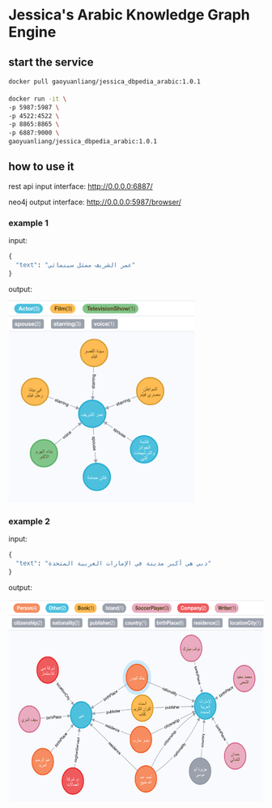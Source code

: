 # Jessica's Arabic Knowledge Graph Engine

## start the service

```bash
docker pull gaoyuanliang/jessica_dbpedia_arabic:1.0.1

docker run -it \
-p 5987:5987 \
-p 4522:4522 \
-p 8865:8865 \
-p 6887:9000 \
gaoyuanliang/jessica_dbpedia_arabic:1.0.1 
```

## how to use it

rest api input interface: http://0.0.0.0:6887/

neo4j output interface: http://0.0.0.0:5987/browser/


### example 1

input:

```python
{
  "text": "عمر الشريف ممثل سينمائي"
}
```

output:

<img src="WX20201211-232859@2x.png" height=400>

### example 2

input:

```python
{
  "text": "دبي هي أكبر مدينة في الإمارات العربية المتحدة"
}
```

output:

<img src="WX20201211-232620@2x.png" height=400>
